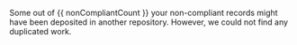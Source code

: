 Some out of {{ nonCompliantCount }} your non-compliant records might have
been deposited in another repository. However, we could not find any duplicated
work.
